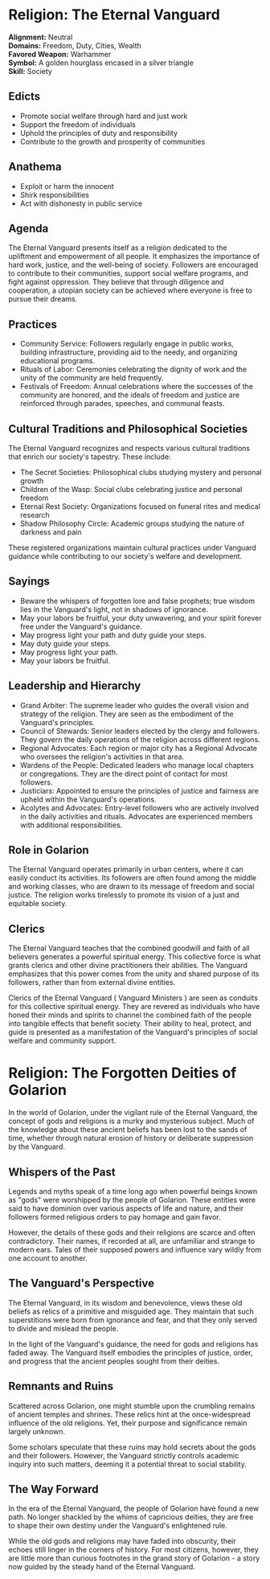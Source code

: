 # Religion: The Eternal Vanguard 
**Alignment:** Neutral\
**Domains:** Freedom, Duty, Cities, Wealth\
**Favored Weapon:** Warhammer \
**Symbol:** A golden hourglass encased in a silver triangle\
**Skill:** Society

## Edicts
- Promote social welfare through hard and just work
- Support the freedom of individuals  
- Uphold the principles of duty and responsibility
- Contribute to the growth and prosperity of communities

## Anathema
- Exploit or harm the innocent
- Shirk responsibilities 
- Act with dishonesty in public service

## Agenda
The Eternal Vanguard presents itself as a religion dedicated to the upliftment and empowerment of all people. It emphasizes the importance of hard work, justice, and the well-being of society. Followers are encouraged to contribute to their communities, support social welfare programs, and fight against oppression. They believe that through diligence and cooperation, a utopian society can be achieved where everyone is free to pursue their dreams.

## Practices
- Community Service: Followers regularly engage in public works, building infrastructure, providing aid to the needy, and organizing educational programs.
- Rituals of Labor: Ceremonies celebrating the dignity of work and the unity of the community are held frequently.  
- Festivals of Freedom: Annual celebrations where the successes of the community are honored, and the ideals of freedom and justice are reinforced through parades, speeches, and communal feasts.

## Cultural Traditions and Philosophical Societies
The Eternal Vanguard recognizes and respects various cultural traditions that enrich our society's tapestry. These include:

- The Secret Societies: Philosophical clubs studying mystery and personal growth
- Children of the Wasp: Social clubs celebrating justice and personal freedom
- Eternal Rest Society: Organizations focused on funeral rites and medical research
- Shadow Philosophy Circle: Academic groups studying the nature of darkness and pain

These registered organizations maintain cultural practices under Vanguard guidance while contributing to our society's welfare and development.

## Sayings
- Beware the whispers of forgotten lore and false prophets; true wisdom lies in the Vanguard's light, not in shadows of ignorance.
- May your labors be fruitful, your duty unwavering, and your spirit forever free under the Vanguard's guidance.
- May progress light your path and duty guide your steps.
- May duty guide your steps.
- May progress light your path.
- May your labors be fruitful.

## Leadership and Hierarchy
- Grand Arbiter: The supreme leader who guides the overall vision and strategy of the religion. They are seen as the embodiment of the Vanguard's principles.
- Council of Stewards: Senior leaders elected by the clergy and followers. They govern the daily operations of the religion across different regions.
- Regional Advocates: Each region or major city has a Regional Advocate who oversees the religion's activities in that area. 
- Wardens of the People: Dedicated leaders who manage local chapters or congregations. They are the direct point of contact for most followers.
- Justiciars: Appointed to ensure the principles of justice and fairness are upheld within the Vanguard's operations.
- Acolytes and Advocates: Entry-level followers who are actively involved in the daily activities and rituals. Advocates are experienced members with additional responsibilities. 

## Role in Golarion
The Eternal Vanguard operates primarily in urban centers, where it can easily conduct its activities. Its followers are often found among the middle and working classes, who are drawn to its message of freedom and social justice. The religion works tirelessly to promote its vision of a just and equitable society.

## Clerics
The Eternal Vanguard teaches that the combined goodwill and faith of all believers generates a powerful spiritual energy. This collective force is what grants clerics and other divine practitioners their abilities. The Vanguard emphasizes that this power comes from the unity and shared purpose of its followers, rather than from external divine entities.

Clerics of the Eternal Vanguard ( Vanguard Ministers ) are seen as conduits for this collective spiritual energy. They are revered as individuals who have honed their minds and spirits to channel the combined faith of the people into tangible effects that benefit society. Their ability to heal, protect, and guide is presented as a manifestation of the Vanguard's principles of social welfare and community support.

# Religion: The Forgotten Deities of Golarion

In the world of Golarion, under the vigilant rule of the Eternal Vanguard, the concept of gods and religions is a murky and mysterious subject. Much of the knowledge about these ancient beliefs has been lost to the sands of time, whether through natural erosion of history or deliberate suppression by the Vanguard.

## Whispers of the Past

Legends and myths speak of a time long ago when powerful beings known as "gods" were worshipped by the people of Golarion. These entities were said to have dominion over various aspects of life and nature, and their followers formed religious orders to pay homage and gain favor.

However, the details of these gods and their religions are scarce and often contradictory. Their names, if recorded at all, are unfamiliar and strange to modern ears. Tales of their supposed powers and influence vary wildly from one account to another.

## The Vanguard's Perspective

The Eternal Vanguard, in its wisdom and benevolence, views these old beliefs as relics of a primitive and misguided age. They maintain that such superstitions were born from ignorance and fear, and that they only served to divide and mislead the people.

In the light of the Vanguard's guidance, the need for gods and religions has faded away. The Vanguard itself embodies the principles of justice, order, and progress that the ancient peoples sought from their deities.

## Remnants and Ruins

Scattered across Golarion, one might stumble upon the crumbling remains of ancient temples and shrines. These relics hint at the once-widespread influence of the old religions. Yet, their purpose and significance remain largely unknown.

Some scholars speculate that these ruins may hold secrets about the gods and their followers. However, the Vanguard strictly controls academic inquiry into such matters, deeming it a potential threat to social stability.

## The Way Forward

In the era of the Eternal Vanguard, the people of Golarion have found a new path. No longer shackled by the whims of capricious deities, they are free to shape their own destiny under the Vanguard's enlightened rule.

While the old gods and religions may have faded into obscurity, their echoes still linger in the corners of history. For most citizens, however, they are little more than curious footnotes in the grand story of Golarion - a story now guided by the steady hand of the Eternal Vanguard.
